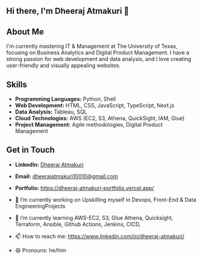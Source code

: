## Hi there, I'm Dheeraj Atmakuri 👋

## About Me
I'm currently mastering IT & Management at The University of Texas, focusing on Business Analytics and Digital Product Management. I have a strong passion for web development and data analysis, and I love creating user-friendly and visually appealing websites.

## Skills
- **Programming Languages:** Python, Shell
- **Web Development:** HTML, CSS, JavaScript, TypeScript, Next.js
- **Data Analysis:** Tableau, SQL
- **Cloud Technologies:** AWS (EC2, S3, Athena, QuickSight, IAM, Glue)
- **Project Management:** Agile methodologies, Digital Product Management

## Get in Touch
- **LinkedIn:** [Dheeraj Atmakuri](https://www.linkedin.com/in/dheerajatmakuri)
- **Email:** dheerajatmakuri10010@gmail.com
- **Portfolio:** https://dheeraj-atmakuri-portfolio.vercel.app/


- 🔭 I’m currently working on Upskilling myself in Devops, Front-End & Data EngineeringProjects
- 🌱 I’m currently learning AWS-EC2, S3, Glue Athena, Quicksight, Terraform, Ansible, Github Actions, Jenkins, CICD,
- 📫 How to reach me: https://www.linkedin.com/in/dheeraj-atmakuri/
- 😄 Pronouns: he/him
